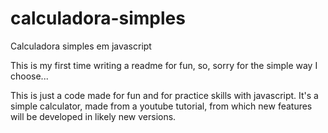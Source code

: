 # calculadora-simples
Calculadora simples em javascript

This is my first time writing a readme for fun, so, sorry for the simple way I choose...

This is just a code made for fun and for practice skills with javascript.
It's a simple calculator, made from a youtube tutorial, from which new features will be developed in likely new versions.
